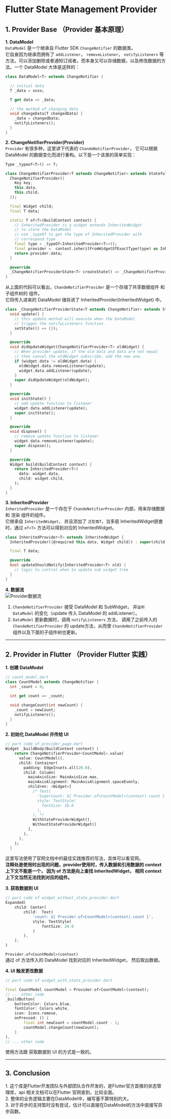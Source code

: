 # Flutter State Management Provider  

## 1. Provider Base （Provider 基本原理）  
**1\. DataModel**  
`DataModel` 是一个继承自 Flutter SDK `ChangeNotifier` 的数据类。  
它自身因为继承而拥有了 `addListener`， `removeListener`， `notifyListeners` 等方法，可以添加删除或者通知订阅者。而本身又可以存储数据，以及修改数据的方法。一个 DataModel 大体是这样的：  
```dart
class DataModel<T> extends ChangeNotifier {

  // initial data
  T _data = xxxx;

  T get data => _data;

  // the method of changing data
  void changeData(T changedData) {
    _data = changedData;
    notifyListeners();
  }
}
```

**2\. ChangeNotifierProvider(Provider)**  
`Provider` 有很多种，这里讲下代表的 `ChandeNotifierProvider`， 它可以根据 DataModel 的数据变化而进行重构。以下是一个该类的简单实现：  
```dart
Type _typeof<T>() => T;

class ChangeNotifierProvider<T extends ChangeNotifier> extends StatefulWidget {
  ChangeNotifierProvider({
    Key key,
    this.data,
    this.child,
  });

  final Widget child;
  final T data;

  static T of<T>(BuildContext context) {
    // InheritedProvider is a widget extends InheritedWidget
    // to store the DataModel
    // use _typeOf to get the type of InheritedProvider with
    // correspond type
    final type = _typeOf<InheritedProvider<T>>();
    final provider =  context.inheritFromWidgetOfExactType(type) as InheritedProvider<T>；
    return provider.data;
  }

  @override
  _ChangeNotifierProviderState<T> createState() => _ChangeNotifierProviderState<T>();
}
```
从上面的代码可以看出，`ChandeNotifierProvider` 是一个存储了共享数据组件 和 子组件树的 组件。  
它将传入进来的 DataModel 储存进了 InheritedProvider(InheritedWidget) 中。
```dart
class _ChangeNotifierProviderState<T extends ChangeNotifier> extends State<ChangeNotifierProvider<T>> {
  void update() {
    // this update method will execute when the DataModel
    // trigger the notifyListeners function
    setState(() => {});
  }

  @override
  void didUpdateWidget(ChangeNotifierProvider<T> oldWidget) {
    // When provider update, if the old data and data are not equal
    // then cancel the oldWidget subscribe, add the new one.
    if (widget.data != oldWidget.data) {
      oldWidget.data.removeListener(update);
      widget.data.addListener(update);
    }
    super.didUpdateWidget(oldWidget);
  }

  @override
  void initState() {
    // add update function to listener
    widget.data.addListener(update);
    super.initState();
  }

  @override
  void dispose() {
    // remove update function to listener
    widget.data.removeListener(update);
    super.dispose();
  }

  @override
  Widget build(BuildContext context) {
    return InheritedProvider<T>(
      data: widget.data,
      child: widget.child,
    );
  }
}
```

**3\. InheritedProvider<T>**  
`InheritedProvider` 是一个存在于 `ChandeNotifierProvider` 内部，用来存储数据 和 渲染 组件的组件。  
它继承自 `InheritedWidget`， 并且添加了 `泛型类T`，当多层 InheritedWidget嵌套时，通过 `of<T>` 方法可以得到对应的 InheritedWidget。
```dart
class InheritedProvider<T> extends InheritedWidget {
  InheritedProvider({@required this.data, Widget child}) : super(child: child);

  final T data;

  @override
  bool updateShouldNotify(InheritedProvider<T> old) {
    // logic to control when to update sub widget tree
  }
}
```

**4\. 数据流**  
![Provider数据流](../assets/provider/../md_images/provider/Provider.png)
1. `ChandeNotifierProvider` 接受 DataModel 和 SubWidget， 并`监听 DataModel` 的变化（update 传入 DataModel 的 addListener）。
2. `DataModel` 更新数据时，调用 `notifyListeners` 方法， 调用了之前传入的 `ChandeNotifierProvider` 的 update方法，从而使 `ChandeNotifierProvider`组件以及下面的子组件树也更新。

---

## 2. Provider in Flutter （Provider Flutter 实践）  
**1\. 创建 DataModel**  
```dart
// count_model.dart
class CountModel extends ChangeNotifier {
  int _count = 0;

  int get count => _count;

  void changeCount(int newCount) {
    _count = newCount;
    notifyListeners();
  }
}
```
**2\. 初始化 DataModel 并传给 UI**  
```dart
// part code of provider_page.dart
Widget _buildBody(BuildContext context) {
    return ChangeNotifierProvider<CountModel>.value(
      value: CountModel(),
      child: Container(
        padding: EdgeInsets.all(20.0),
        child: Column(
          mainAxisSize: MainAxisSize.max,
          mainAxisAlignment: MainAxisAlignment.spaceEvenly,
          children: <Widget>[
            /* Text(
              'SuperCount: ${ Provider.of<CountModel>(context).count }',
              style: TextStyle(
                fontSize: 16.0
              ),
            ), */
            WithStateProviderWidget(),
            WithoutStateProviderWidget()
          ],
        ),
      ),
    );
  }
```
这里写法使用了官网文档中的最佳实践推荐的写法，具体可以看官网。  
**注释处是使用时出现的问题，provider使用时，传入数据和引用数据的 context 上下文不能是一个， 因为 of 方法是向上查找 InheritedWidget， 相同 context 上下文当然无法找到对应的组件。**

**3\. 获取数据到 UI**  
```dart
// part code of widget_without_state_provider.dart
Expanded(
    child: Center(
        child:  Text(
            'count: ${ Provider.of<CountModel>(context).count }',
            style: TextStyle(
                fontSize: 24.0
            )
        ),
    ),
)
```
`Provider.of<CountModel>(context)`  
通过 of 方法传入的 DataModel 找到对应的 InheritedWidget， 然后取出数据。

**4\. UI 触发更改数据**  
```dart
// part code of widget_with_state_provider.dart

final CountModel countModel = Provider.of<CountModel>(context);
// ... other code
_buildButton(
    buttonColor: Colors.blue,
    fontColor: Colors.white,
    icon: Icons.remove,
    onPressed: () {
        final int newCount = countModel.count - 1;
        countModel.changeCount(newCount);
    }
),
// ... other code
```
使用方法跟 获取数据到 UI 的方式是一致的。

---

## 3. Conclusion  
1\. 这个库是Flutter开发团队与外部团队合作开发的，是Flutter官方首推的状态管理库，api 相关文档可以在Flutter 官网查到，比较全面。  
2\. 整体的业务逻辑主要在DataModel中，编写量不算特别的大。  
3\. 对于异步的支持暂时没有尝试，估计可以直接在DataModel的方法中直接写异步函数。


